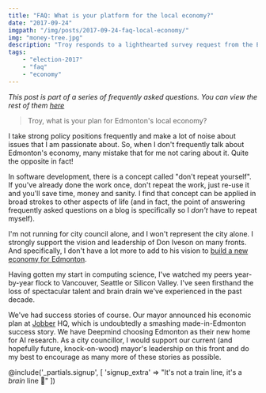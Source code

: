 ```yaml
---
title: "FAQ: What is your platform for the local economy?"
date: "2017-09-24"
imgpath: "/img/posts/2017-09-24-faq-local-economy/"
img: "money-tree.jpg"
description: "Troy responds to a lighthearted survey request from the Edmonton Public Library"
tags: 
    - "election-2017"
    - "faq"
    - "economy"
---
```


*This post is part of a series of frequently asked questions. You can view the rest of them [here](/faq)*

> Troy, what is your plan for Edmonton's local economy?

I take strong policy positions frequently and make a lot of noise about issues that I am passionate about. So, when I
don't frequently talk about Edmonton's economy, many mistake that for me not caring about it. Quite the opposite in fact!

In software development, there is a concept called "don't repeat yourself". If you've already done the work once, don't
repeat the work, just re-use it and you'll save time, money and sanity. I find that concept can be applied in broad strokes
to other aspects of life (and in fact, the point of answering frequently asked questions on a blog is specifically so I *don't* have
to repeat myself).

I'm not running for city council alone, and I won't represent the city alone. I strongly support the vision and leadership
of Don Iveson on many fronts. And specifically, I don't have a lot more to add to his vision to [build a new economy for Edmonton](https://doniveson.ca/2017/09/19/lets-build-new-economic-future-edmonton/).

Having gotten my start in computing science, I've watched my peers year-by-year flock to Vancouver, Seattle or Silicon Valley. I've seen firsthand
the loss of spectacular talent and brain drain we've experienced in the past decade.

We've had success stories of course. Our mayor announced his economic plan at [Jobber](https://getjobber.com/) HQ, which
is undoubtedly a smashing made-in-Edmonton success story. We have Deepmind choosing Edmonton as their new home for AI research.
As a city councillor, I would support our current (and hopefully future, knock-on-wood) mayor's leadership on this front
and do my best to encourage as many more of these stories as possible.

@include('_partials.signup', [ 'signup_extra' => "It's not a train line, it's a <em>brain</em> line 🤦" ])
